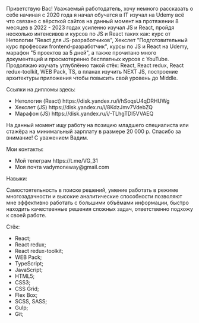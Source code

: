 Приветствую Вас! Уважаемый работодатель, хочу немного рассказать о себе начиная с 2020 года я начал обучатся в IT изучал на Udemy всё что связано с вёрсткой сайтов на данный момент на протяжении 8 месяцев в 2022 - 2023 годах усиленно изучал JS и React, пройдя несколько интенсивов и курсов по JS и React таких как: курс от Нетологии "React для JS-разработчиков", Хекслет "Подготовительный курс профессии frontend-разработчик", курсы по JS и React на Udemy, марафон "5 проектов за 5 дней", а также прочитано много документаций и просмотеренно бесплатных курсов с YouTube. Продолжаю изучать углублённо такой стёк: React, React redux, React redux-toolkit, WEB Pack, TS, в планах изучить NEXT JS, построение архитектуры приложения чтобы повысить свой уровень до Middle.

Ссылки на дипломы здесь:
<ul>
  <li>Нетология (React) https://disk.yandex.ru/i/hSoqsU4qDRHUWg</li>
  <li>Хекслет (JS) https://disk.yandex.ru/i/8KdzJmv7VdebZQ</li>
  <li>Марафон (JS) https://disk.yandex.ru/i/-TLhgTDI5VVAEQ</li>
</ul>

На данный момент ищу работу на позицию младшего специалиста или стажёра на минимальный зарплату в размере 20 000 р. Спасибо за внимание! С уважением Вадим.

Мои контакты:
<ul>
  <li>Мой телеграм https://t.me/VG_31</li>
  <li>Моя почта vadymoneway@gmail.com </li>
</ul>

Навыки:

Самостоятельность в поиске решений, умение работать в режиме многозадачности и высокие аналитические способности позволяют мне эффективно работать с большими объёмами информации, быстро находить качественные решения сложных задач, ответственно подхожу к своей работе.

Стёк:
<ul>
  <li>React;</li>
  <li>React redux;</li>
  <li>React redux-toolkit;</li>
  <li>WEB Pack;</li>
  <li>TypeScript;</li>
  <li>JavaScript;</li>
  <li>HTML5;</li>
  <li>CSS3;</li>
  <li>CSS Grid;</li>
  <li>Flex Box;</li>
  <li>SCSS, SASS;</li>
  <li>Gulp;</li>
  <li>Git;</li>
</ul>
